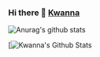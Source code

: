### Hi there 👋 <a href="https://kwanna.cf/" rel="nofollow">Kwanna</a>

<!--
**JustKwanna/JustKwanna** is a ✨ _special_ ✨ repository because its `README.md` (this file) appears on your GitHub profile.

Here are some ideas to get you started:

- 🔭 I’m currently working on ...
- 🌱 I’m currently learning ...
- 👯 I’m looking to collaborate on ...
- 🤔 I’m looking for help with ...
- 💬 Ask me about ...
- 📫 How to reach me: ...
- 😄 Pronouns: ...
- ⚡ Fun fact: ...
-->


![Anurag's github stats](https://github-readme-stats.vercel.app/api?username=anuraghazra&show_icons=true&theme=radical)

[<img align="left " alt="Kwanna's Github Stats" src="https://camo.githubusercontent.com/948dd16b1b30a8410dd5a55539a232f573a9945e/68747470733a2f2f6769746875622d726561646d652d73746174732e76657263656c2e6170702f6170693f757365726e616d653d4e69696e614465762673686f775f69636f6e733d74727565267469746c655f636f6c6f723d6666662669636f6e5f636f6c6f723d46463030393226746578745f636f6c6f723d3966396639662662675f636f6c6f723d313531353135" data-canonical-src="https://github-readme-stats.vercel.app/api?username=JustKwanna&amp;show_icons=true&amp;title_color=fff&amp;icon_color=FF0092&amp;text_color=9f9f9f&amp;bg_color=151515" style="max-width:100%;">

